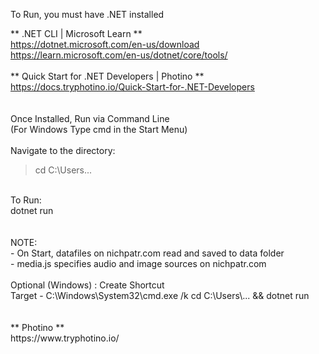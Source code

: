 To Run, you must have .NET installed

** .NET CLI | Microsoft Learn  ** <br>
https://dotnet.microsoft.com/en-us/download <br>
https://learn.microsoft.com/en-us/dotnet/core/tools/
<br>
<br>
** Quick Start for .NET Developers | Photino ** <br>
https://docs.tryphotino.io/Quick-Start-for-.NET-Developers
<br>
<br>
<br>
Once Installed, Run via Command Line<br>
(For Windows Type cmd in the Start Menu)<br>
<br>
Navigate to the directory:
>cd C:\Users\...
<br>
To Run:<br>
dotnet run 
<br>
<br>
<br>
NOTE:<br>
 - On Start, datafiles on nichpatr.com read and saved to data folder<br>
 - media.js specifies audio and image sources on nichpatr.com
<br>
<br>
Optional (Windows) : Create Shortcut<br>
Target - C:\Windows\System32\cmd.exe /k cd C:\Users\... && dotnet run
<br>
<br>
<br>
** Photino **<br>
https://www.tryphotino.io/
